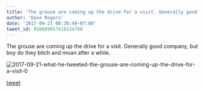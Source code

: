 ```yaml
---
title: 'The grouse are coming up the drive for a visit. Generally good company, but...'
author: 'Dave Rogers'
date: '2017-09-21 08:30:49-07:00'
tweet_id: 910889057416224768
---
```

The grouse are coming up the drive for a visit. Generally good company, but boy do they bitch and moan after a while.

![2017-09-21-what-he-tweeted-the-grouse-are-coming-up-the-drive-for-a-visit-0](/heap/2017-09-21-what-he-tweeted-the-grouse-are-coming-up-the-drive-for-a-visit-0.jpg)

[tweet](https://twitter.com/yukondude/status/910889057416224768)